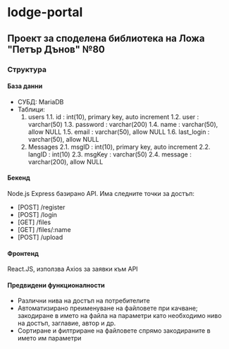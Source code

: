 # lodge-portal

## Проект за споделена библиотека на Ложа "Петър Дънов" №80

### Структура

#### База данни

* СУБД: MariaDB
* Таблици:
    1. users
    1.1.    id          : int(10), primary key, auto increment
    1.2.    user        : varchar(50)
    1.3.    password    : varchar(200)
    1.4.    name        : varchar(50), allow NULL
    1.5.    email       : varchar(50), allow NULL
    1.6.    last_login  : varchar(50), allow NULL
    2. Messages
    2.1.    msgID       : int(10), primary key, auto increment
    2.2.    langID      : int(10)
    2.3.    msgKey      : varchar(50)
    2.4.    message     : varchar(200), allow NULL

#### Бекенд

Node.js Express базирано API. Има следните точки за достъп:

* [POST] /register
* [POST] /login
* [GET] /files
* [GET] /files/:name
* [POST] /upload

#### Фронтенд

React.JS, използва Axios за заявки към API


#### Предвидени функционалности

* Различни нива на достъп на потребителите
* Автоматизирано преименуване на файловете при качване; закодиране в името на файла на параметри като необходимо ниво на достъп, заглавие, автор и др. 
* Сортиране и филтриране на файловете спрямо закодираните в името им параметри
